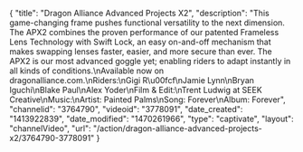 {
    "title": "Dragon Alliance Advanced Projects X2",
    "description": "This game-changing frame pushes functional versatility to the next dimension. The APX2 combines the proven performance of our patented Frameless Lens Technology with Swift Lock, an easy on-and-off mechanism that makes swapping lenses faster, easier, and more secure than ever. The APX2 is our most advanced goggle yet; enabling riders to adapt instantly in all kinds of conditions.\nAvailable now on dragonalliance.com.\nRiders:\nGigi R\u00fcf\nJamie Lynn\nBryan Iguchi\nBlake Paul\nAlex Yoder\nFilm & Edit:\nTrent Ludwig at SEEK Creative\nMusic:\nArtist: Painted Palms\nSong: Forever\nAlbum: Forever",
    "channelid": "3764790",
    "videoid": "3778091",
    "date_created": "1413922839",
    "date_modified": "1470261966",
    "type": "captivate",
    "layout": "channelVideo",
    "url": "\/action\/dragon-alliance-advanced-projects-x2\/3764790-3778091"
}